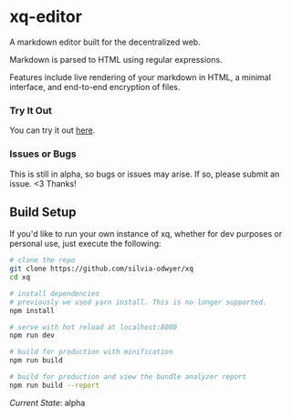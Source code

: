 # xq-editor

A markdown editor built for the decentralized web.

Markdown is parsed to HTML using regular expressions. 

Features include live rendering of your markdown in HTML, a minimal interface, and end-to-end encryption of files.

### Try It Out
You can try it out [here](https://xq-alpha.herokuapp.com). 

### Issues or Bugs
This is still in alpha, so bugs or issues may arise. If so, please submit an issue. <3 Thanks!

## Build Setup
If you'd like to run your own instance of xq, whether for dev purposes or personal use, just execute the following:

``` bash
# clone the repo
git clone https://github.com/silvia-odwyer/xq
cd xq

# install dependencies
# previously we used yarn install. This is no longer supported.
npm install

# serve with hot reload at localhost:8080
npm run dev

# build for production with minification
npm run build

# build for production and view the bundle analyzer report
npm run build --report

```

*Current State*: alpha